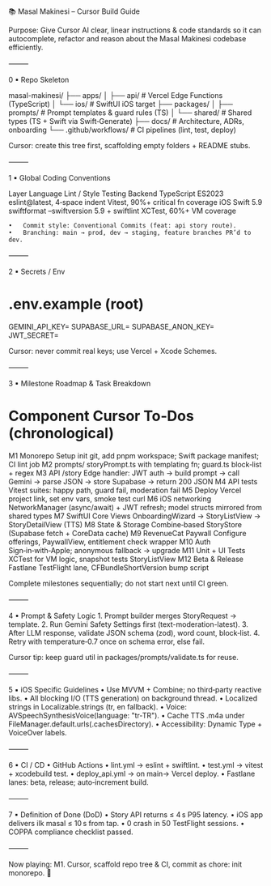📚 Masal Makinesi – Cursor Build Guide

Purpose: Give Cursor AI clear, linear instructions & code standards so it can autocomplete, refactor and reason about the Masal Makinesi codebase efficiently.

⸻

0 ▪ Repo Skeleton

masal-makinesi/
├── apps/
│   ├── api/                # Vercel Edge Functions (TypeScript)
│   └── ios/                # SwiftUI iOS target
├── packages/
│   ├── prompts/            # Prompt templates & guard rules (TS)
│   └── shared/             # Shared types (TS + Swift via Swift‐Generate)
├── docs/                   # Architecture, ADRs, onboarding
└── .github/workflows/      # CI pipelines (lint, test, deploy)

Cursor: create this tree first, scaffolding empty folders + README stubs.

⸻

1 ▪ Global Coding Conventions

Layer	Language	Lint / Style	Testing
Backend	TypeScript ES2023	eslint@latest, 4‑space indent	Vitest, 90%+ critical fn coverage
iOS	Swift 5.9	swiftformat –swiftversion 5.9 + swiftlint	XCTest, 60%+ VM coverage

	•	Commit style: Conventional Commits (feat: api story route).
	•	Branching: main → prod, dev → staging, feature branches PR’d to dev.

⸻

2 ▪ Secrets / Env

# .env.example (root)
GEMINI_API_KEY=
SUPABASE_URL=
SUPABASE_ANON_KEY=
JWT_SECRET=

Cursor: never commit real keys; use Vercel + Xcode Schemes.

⸻

3 ▪ Milestone Roadmap & Task Breakdown

#	Component	Cursor To‑Dos (chronological)
M1	Monorepo Setup	init git, add pnpm workspace; Swift package manifest; CI lint job
M2	prompts/	storyPrompt.ts with templating fn; guard.ts block‑list + regex
M3	API /story	Edge handler: JWT auth → build prompt → call Gemini → parse JSON → store Supabase → return 200 JSON
M4	API tests	Vitest suites: happy path, guard fail, moderation fail
M5	Deploy	Vercel project link, set env vars, smoke test curl
M6	iOS networking	NetworkManager (async/await) + JWT refresh; model structs mirrored from shared types
M7	SwiftUI Core Views	OnboardingWizard → StoryListView → StoryDetailView (TTS)
M8	State & Storage	Combine‑based StoryStore (Supabase fetch + CoreData cache)
M9	RevenueCat Paywall	Configure offerings, PaywallView, entitlement check wrapper
M10	Auth	Sign‑in‑with‑Apple; anonymous fallback → upgrade
M11	Unit + UI Tests	XCTest for VM logic, snapshot tests StoryListView
M12	Beta & Release	Fastlane TestFlight lane, CFBundleShortVersion bump script

Complete milestones sequentially; do not start next until CI green.

⸻

4 ▪ Prompt & Safety Logic
	1.	Prompt builder merges StoryRequest → template.
	2.	Run Gemini Safety Settings first (text-moderation-latest).
	3.	After LLM response, validate JSON schema (zod), word count, block‑list.
	4.	Retry with temperature‑0.7 once on schema error, else fail.

Cursor tip: keep guard util in packages/prompts/validate.ts for reuse.

⸻

5 ▪ iOS Specific Guidelines
	•	Use MVVM + Combine; no third‑party reactive libs.
	•	All blocking I/O (TTS generation) on background thread.
	•	Localized strings in Localizable.strings (tr, en fallback).
	•	Voice: AVSpeechSynthesisVoice(language: "tr-TR").
	•	Cache TTS .m4a under FileManager.default.urls(.cachesDirectory).
	•	Accessibility: Dynamic Type + VoiceOver labels.

⸻

6 ▪ CI / CD
	•	GitHub Actions
	•	lint.yml → eslint + swiftlint.
	•	test.yml → vitest + xcodebuild test.
	•	deploy_api.yml → on main→ Vercel deploy.
	•	Fastlane lanes: beta, release; auto‑increment build.

⸻

7 ▪ Definition of Done (DoD)
	•	Story API returns ≤ 4 s P95 latency.
	•	iOS app delivers ilk masal ≤ 10 s from tap.
	•	0 crash in 50 TestFlight sessions.
	•	COPPA compliance checklist passed.

⸻

Now playing: M1. Cursor, scaffold repo tree & CI, commit as chore: init monorepo. 🚀